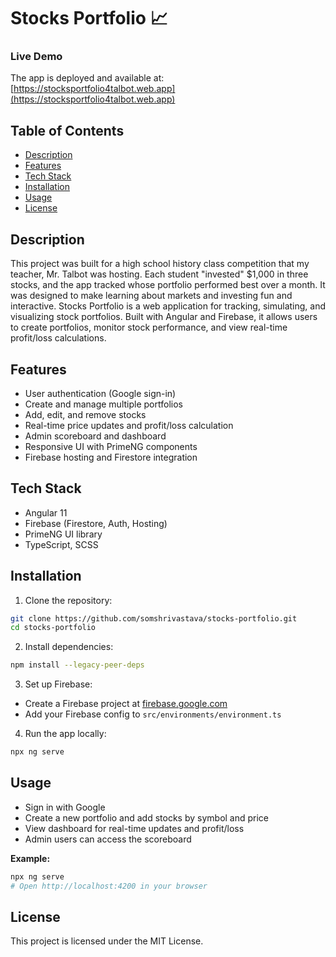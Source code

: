 # Stocks Portfolio 📈

### Live Demo

The app is deployed and available at: [https://stocksportfolio4talbot.web.app](https://stocksportfolio4talbot.web.app)

## Table of Contents

- [Description](#description)
- [Features](#features)
- [Tech Stack](#tech-stack)
- [Installation](#installation)
- [Usage](#usage)
- [License](#license)

## Description

This project was built for a high school history class competition that my teacher, Mr. Talbot was hosting. Each student "invested" $1,000 in three stocks, and the app tracked whose portfolio performed best over a month. It was designed to make learning about markets and investing fun and interactive. Stocks Portfolio is a web application for tracking, simulating, and visualizing stock portfolios. Built with Angular and Firebase, it allows users to create portfolios, monitor stock performance, and view real-time profit/loss calculations.

## Features

- User authentication (Google sign-in)
- Create and manage multiple portfolios
- Add, edit, and remove stocks
- Real-time price updates and profit/loss calculation
- Admin scoreboard and dashboard
- Responsive UI with PrimeNG components
- Firebase hosting and Firestore integration

## Tech Stack

- Angular 11
- Firebase (Firestore, Auth, Hosting)
- PrimeNG UI library
- TypeScript, SCSS

## Installation

1. Clone the repository:

```sh
git clone https://github.com/somshrivastava/stocks-portfolio.git
cd stocks-portfolio
```

2. Install dependencies:

```sh
npm install --legacy-peer-deps
```

3. Set up Firebase:

- Create a Firebase project at [firebase.google.com](https://firebase.google.com/)
- Add your Firebase config to `src/environments/environment.ts`

4. Run the app locally:

```sh
npx ng serve
```

## Usage

- Sign in with Google
- Create a new portfolio and add stocks by symbol and price
- View dashboard for real-time updates and profit/loss
- Admin users can access the scoreboard

**Example:**

```sh
npx ng serve
# Open http://localhost:4200 in your browser
```

## License

This project is licensed under the MIT License.
